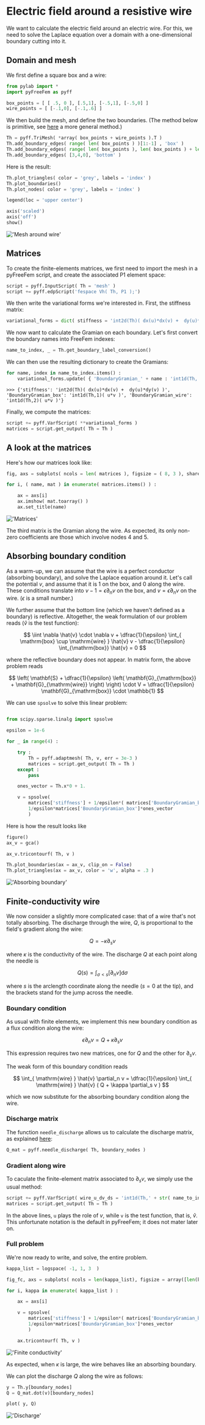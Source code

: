 # Electric field around a resistive wire

We want to calculate the electric field around an electric wire. For this, we need to solve the Laplace equation over a domain with a one-dimensional boundary cutting into it.

## Domain and mesh

We first define a square box and a wire:

```python
from pylab import *
import pyFreeFem as pyff

box_points = [ [ .5, 0 ], [.5,1], [-.5,1], [-.5,0] ]
wire_points = [ [-.1,0], [-.1,.6] ]
```

We then build the mesh, and define the two boundaries. (The method below is primitive, see [here](./triangle.md) a more general method.)

```python
Th = pyff.TriMesh( *array( box_points + wire_points ).T )
Th.add_boundary_edges( range( len( box_points ) )[1:-1] , 'box' )
Th.add_boundary_edges( range( len( box_points ), len( box_points ) + len( wire_points ) ) , 'wire' )
Th.add_boundary_edges( [3,4,0], 'bottom' )
```
Here is the result:

```python
Th.plot_triangles( color = 'grey', labels = 'index' )
Th.plot_boundaries()
Th.plot_nodes( color = 'grey', labels = 'index' )

legend(loc = 'upper center')

axis('scaled')
axis('off')
show()
```

!['Mesh around wire'](../figures/wire_mesh.svg)

## Matrices

To create the finite-elements matrices, we first need to import the mesh in a pyFreeFem script, and create the associated P1 element space:

```python
script = pyff.InputScript( Th = 'mesh' )
script += pyff.edpScript('fespace Vh( Th, P1 );')
```

We then write the variational forms we're interested in. First, the stiffness matrix:

```python
variational_forms = dict( stiffness = 'int2d(Th)( dx(u)*dx(v) +  dy(u)*dy(v) )' )
```

We now want to calculate the Gramian on each boundary. Let's first convert the boundary names into FreeFem indexes:

```python
name_to_index, _ = Th.get_boundary_label_conversion()
```

We can then use the resulting dictionary to create the Gramians:

```python
for name, index in name_to_index.items() :
    variational_forms.update( { 'BoundaryGramian_' + name : 'int1d(Th,' + str(index) + ')( u*v )' } )
```

```console
>>> {'stiffness': 'int2d(Th)( dx(u)*dx(v) +  dy(u)*dy(v) )', 'BoundaryGramian_box': 'int1d(Th,1)( u*v )', 'BoundaryGramian_wire': 'int1d(Th,2)( u*v )'}
```

Finally, we compute the matrices:

```python
script += pyff.VarfScript( **variational_forms )
matrices = script.get_output( Th = Th )
```

## A look at the matrices

Here's how our matrices look like:

```python
fig, axs = subplots( ncols = len( matrices ), figsize = ( 8, 3 ), sharey = True )

for i, ( name, mat ) in enumerate( matrices.items() ) :

    ax = axs[i]
    ax.imshow( mat.toarray() )
    ax.set_title(name)
```

!['Matrices'](../figures/wire_matrices.svg)

The third matrix is the Gramian along the wire. As expected, its only non-zero coefficients are those which involve nodes 4 and 5.

## Absorbing boundary condition

As a warm-up, we can assume that the wire is a perfect conductor (absorbing boundary), and solve the Laplace equation around it. Let's call the potential $v$, and assume that it is 1 on the box, and 0 along the wire. These conditions translate into $v-1=\epsilon \partial_n v$ on the box, and $v=\epsilon \partial_n v$ on the wire. ($\epsilon$ is a small number.)

We further assume that the bottom line (which we haven't defined as a boundary) is reflective. Altogether, the weak formulation of our problem reads ($\hat{v}$ is the test function):

$$
\iint \nabla \hat{v} \cdot \nabla v + \dfrac{1}{\epsilon} \int_{ \mathrm{box} \cup \mathrm{wire} } \hat{v} v - \dfrac{1}{\epsilon} \int_{\mathrm{box}} \hat{v} = 0
$$

where the reflective boundary does not appear. In matrix form, the above problem reads

$$
\left( \mathbf{S} + \dfrac{1}{\epsilon} \left( \mathbf{G}_{\mathrm{box}} + \mathbf{G}_{\mathrm{wire}} \right) \right) \cdot V = \dfrac{1}{\epsilon} \mathbf{G}_{\mathrm{box}} \cdot \mathbb{1}
$$

We can use `spsolve` to solve this linear problem:


```python

from scipy.sparse.linalg import spsolve

epsilon = 1e-6

for _ in range(4) :

    try :
        Th = pyff.adaptmesh( Th, v, err = 3e-3 )
        matrices = script.get_output( Th = Th )
    except :
        pass

    ones_vector = Th.x*0 + 1.

    v = spsolve(
        matrices['stiffness'] + 1/epsilon*( matrices['BoundaryGramian_box'] + matrices['BoundaryGramian_wire'] + matrices['BoundaryGramian_bottom']),
        1/epsilon*matrices['BoundaryGramian_box']*ones_vector
        )
```

Here is how the result looks like

```python
figure()
ax_v = gca()

ax_v.tricontourf( Th, v )

Th.plot_boundaries(ax = ax_v, clip_on = False)
Th.plot_triangles(ax = ax_v, color = 'w', alpha = .3 )
```

!['Absorbing boundary'](../figures/wire_field.svg)

## Finite-conductivity wire

We now consider a slightly more complicated case: that of a wire that's not totally absorbing. The discharge through the wire, $Q$, is proportional to the field's gradient along the wire:

$$
Q = - \kappa \partial_s v
$$

where $\kappa$ is the conductivity of the wire. The discharge $Q$ at each point along the needle is

$$
Q(s) = \int_{ \sigma < s} \left[ \partial_n v \right] \mathrm{d} \sigma
$$

where $s$ is the arclength coordinate along the needle ($s=0$ at the tip), and the brackets stand for the jump across the needle.


### Boundary condition

As usual with finite elements, we implement this new boundary condition as a flux condition along the wire:

$$
\epsilon \partial_n v = Q + \kappa \partial_s v
$$

This expression requires two new matrices, one for $Q$ and the other for $\partial_s v$.

The weak form of this boundary condition reads

$$
\int_{ \mathrm{wire} } \hat{v} \partial_n v = \dfrac{1}{\epsilon} \int_{ \mathrm{wire} } \hat{v} ( Q + \kappa \partial_s v )
$$

which we now substitute for the absorbing boundary condition along the wire.

### Discharge matrix

The function `needle_discharge` allows us to calculate the discharge matrix, as explained [here](./discharge_through_wire.md):

```python
Q_mat = pyff.needle_discharge( Th, boundary_nodes )
```

### Gradient along wire

To caculate the finite-element matrix associated to $\partial_s v$, we simply use the usual method:

```python
script += pyff.VarfScript( wire_u_dv_ds = 'int1d(Th,' + str( name_to_index['wire'] ) + ')( v*N.x*dy(u) - v*N.y*dx(u) )' )
matrices = script.get_output( Th = Th )
```

In the above lines, `u` plays the role of $v$, while `v` is the test function, that is, $\hat{v}$. This unfortunate notation is the default in pyFreeFem; it does not mater later on.

### Full problem

We're now ready to write, and solve, the entire problem.

```python
kappa_list = logspace( -1, 1, 3  )

fig_fc, axs = subplots( ncols = len(kappa_list), figsize = array([len(kappa_list),1])*3 )

for i, kappa in enumerate( kappa_list ) :

    ax = axs[i]

    v = spsolve(
        matrices['stiffness'] + 1/epsilon*( matrices['BoundaryGramian_box'] + matrices['BoundaryGramian_bottom'] + matrices['BoundaryGramian_wire'].dot(Q_mat) - kappa*matrices['wire_u_dv_ds'] ),
        1/epsilon*matrices['BoundaryGramian_box']*ones_vector
        )

    ax.tricontourf( Th, v )
```

!['Finite conductivity'](../figures/wire_kappa.svg)

As expected, when $\kappa$ is large, the wire behaves like an absorbing boundary.

We can plot the discharge $Q$ along the wire as follows:

```python
y = Th.y[boundary_nodes]
Q = Q_mat.dot(v)[boundary_nodes]

plot( y, Q)
```

!['Discharge'](../figures/wire_Q.svg)
